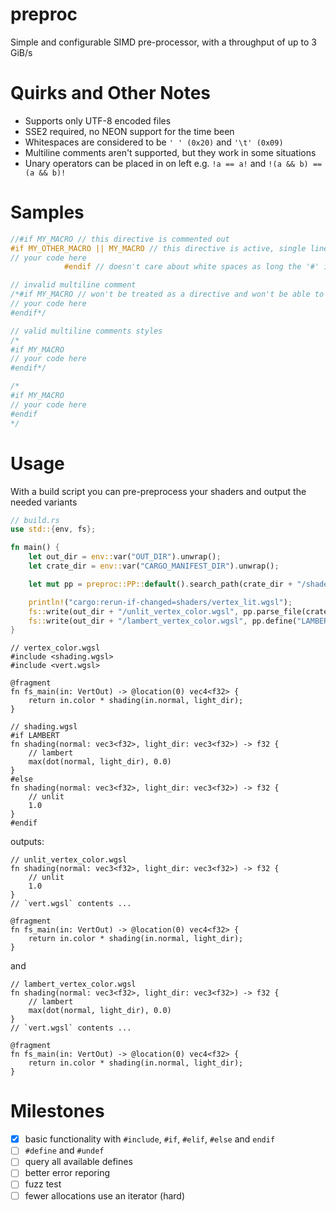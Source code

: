 # preproc

Simple and configurable SIMD pre-processor, with a throughput of up to 3 GiB/s

# Quirks and Other Notes

- Supports only UTF-8 encoded files
- SSE2 required, no NEON support for the time been
- Whitespaces are considered to be `' ' (0x20)` and `'\t' (0x09)`
- Multiline comments aren't supported, but they work in some situations
- Unary operators can be placed in on left e.g. `!a == a!` and `!(a && b) == (a && b)!`

# Samples

```c
//#if MY_MACRO // this directive is commented out
#if MY_OTHER_MACRO || MY_MACRO // this directive is active, single line comments are fine
// your code here
            #endif // doesn't care about white spaces as long the '#' is the frist char in the line
```

```c
// invalid multiline comment
/*#if MY_MACRO // won't be treated as a directive and won't be able to output the right code
// your code here
#endif*/

// valid multiline comments styles
/*
#if MY_MACRO
// your code here
#endif*/

/*
#if MY_MACRO
// your code here
#endif
*/
```

# Usage

With a build script you can pre-preprocess your shaders and output the needed variants

```rust
// build.rs
use std::{env, fs};

fn main() {
    let out_dir = env::var("OUT_DIR").unwrap();
    let crate_dir = env::var("CARGO_MANIFEST_DIR").unwrap();

    let mut pp = preproc::PP::default().search_path(crate_dir + "/shaders/include");

    println!("cargo:rerun-if-changed=shaders/vertex_lit.wgsl");
    fs::write(out_dir + "/unlit_vertex_color.wgsl", pp.parse_file(crate_dir + "/shaders/vertex_color.wgsl"));
    fs::write(out_dir + "/lambert_vertex_color.wgsl", pp.define("LAMBERT").parse_file(crate_dir + "/shaders/vertex_color.wgsl"));
}
```

```wgsl
// vertex_color.wgsl
#include <shading.wgsl>
#include <vert.wgsl>

@fragment
fn fs_main(in: VertOut) -> @location(0) vec4<f32> {
    return in.color * shading(in.normal, light_dir);
}
```


```wgsl
// shading.wgsl
#if LAMBERT
fn shading(normal: vec3<f32>, light_dir: vec3<f32>) -> f32 {
    // lambert
    max(dot(normal, light_dir), 0.0)
}
#else 
fn shading(normal: vec3<f32>, light_dir: vec3<f32>) -> f32 {
    // unlit
    1.0
}
#endif
```

outputs:

```wgsl
// unlit_vertex_color.wgsl
fn shading(normal: vec3<f32>, light_dir: vec3<f32>) -> f32 {
    // unlit
    1.0
}
// `vert.wgsl` contents ...

@fragment
fn fs_main(in: VertOut) -> @location(0) vec4<f32> {
    return in.color * shading(in.normal, light_dir);
}
```
and

```wgsl
// lambert_vertex_color.wgsl
fn shading(normal: vec3<f32>, light_dir: vec3<f32>) -> f32 {
    // lambert
    max(dot(normal, light_dir), 0.0)
}
// `vert.wgsl` contents ...

@fragment
fn fs_main(in: VertOut) -> @location(0) vec4<f32> {
    return in.color * shading(in.normal, light_dir);
}
```

# Milestones

- [x] basic functionality with `#include`, `#if`, `#elif`, `#else` and `endif`
- [ ] `#define` and `#undef`
- [ ] query all available defines
- [ ] better error reporing
- [ ] fuzz test
- [ ] fewer allocations use an iterator (hard)